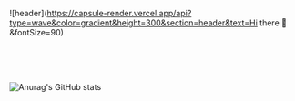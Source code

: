 
![header](https://capsule-render.vercel.app/api?type=wave&color=gradient&height=300&section=header&text=Hi there 👋&fontSize=90)

<br/>
<br/>
<br/>

![Anurag's GitHub stats](https://github-readme-stats.vercel.app/api?username=sclee0724&show_icons=true&theme=radical)
<br/>
<br/>
<br/>



<!--
**sclee0724/sclee0724** is a ✨ _special_ ✨ repository because its `README.md` (this file) appears on your GitHub profile.

Here are some ideas to get you started:

- 🔭 I’m currently working on ...
- 🌱 I’m currently learning ...
- 👯 I’m looking to collaborate on ...
- 🤔 I’m looking for help with ...
- 💬 Ask me about ...
- 📫 How to reach me: ...
- 😄 Pronouns: ...
- ⚡ Fun fact: ...
-->

